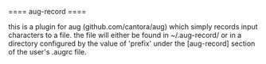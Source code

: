 ==== aug-record ====

this is a plugin for aug (github.com/cantora/aug) which
simply records input characters to a file. the file will
either be found in ~/.aug-record/ or in a directory 
configured by the value of 'prefix' under the [aug-record]
section of the user's .augrc file.

